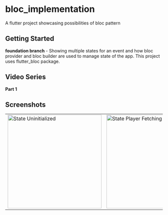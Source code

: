 # bloc_implementation

A flutter project showcasing possibilities of bloc pattern

## Getting Started

**foundation branch** - Showing multiple states for an event and how bloc provider and bloc builder are used to manage state of the app. This project uses flutter_bloc package.

## Video Series
**Part 1**

## Screenshots
<table style={border:"none"}><tr><td><img src="https://github.com/TechieBlossom/bloc_implementation/blob/master/screenshots/state_uninitialized.png" alt="State Uninitialized" width="300"/></td><td><img src="https://github.com/TechieBlossom/bloc_implementation/blob/master/screenshots/state_player_fetching.png" alt="State Player Fetching" width="300"/></td><td><img src="https://github.com/TechieBlossom/bloc_implementation/blob/master/screenshots/state_player_fetched.png" alt="State Player Fetched" width="300"/></td></tr></table>
